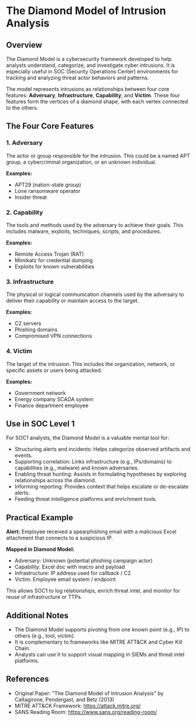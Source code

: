 # The Diamond Model of Intrusion Analysis

## Overview

The Diamond Model is a cybersecurity framework developed to help analysts understand, categorize, and investigate cyber intrusions. It is especially useful in SOC (Security Operations Center) environments for tracking and analyzing threat actor behaviors and patterns.

The model represents intrusions as relationships between four core features: **Adversary**, **Infrastructure**, **Capability**, and **Victim**. These four features form the vertices of a diamond shape, with each vertex connected to the others.

## The Four Core Features

### 1. Adversary
The actor or group responsible for the intrusion. This could be a named APT group, a cybercriminal organization, or an unknown individual.

**Examples:**
- APT29 (nation-state group)
- Lone ransomware operator
- Insider threat

### 2. Capability
The tools and methods used by the adversary to achieve their goals. This includes malware, exploits, techniques, scripts, and procedures.

**Examples:**
- Remote Access Trojan (RAT)
- Mimikatz for credential dumping
- Exploits for known vulnerabilities

### 3. Infrastructure
The physical or logical communication channels used by the adversary to deliver their capability or maintain access to the target.

**Examples:**
- C2 servers
- Phishing domains
- Compromised VPN connections

### 4. Victim
The target of the intrusion. This includes the organization, network, or specific assets or users being attacked.

**Examples:**
- Government network
- Energy company SCADA system
- Finance department employee

## Use in SOC Level 1

For SOC1 analysts, the Diamond Model is a valuable mental tool for:

- Structuring alerts and incidents: Helps categorize observed artifacts and events.
- Supporting correlation: Links infrastructure (e.g., IPs/domains) to capabilities (e.g., malware) and known adversaries.
- Enabling threat hunting: Assists in formulating hypotheses by exploring relationships across the diamond.
- Informing reporting: Provides context that helps escalate or de-escalate alerts.
- Feeding threat intelligence platforms and enrichment tools.

## Practical Example

**Alert:** Employee received a spearphishing email with a malicious Excel attachment that connects to a suspicious IP.

**Mapped in Diamond Model:**
- Adversary: Unknown (potential phishing campaign actor)
- Capability: Excel doc with macro and payload
- Infrastructure: IP address used for callback / C2
- Victim: Employee email system / endpoint

This allows SOC1 to log relationships, enrich threat intel, and monitor for reuse of infrastructure or TTPs.

## Additional Notes

- The Diamond Model supports pivoting from one known point (e.g., IP) to others (e.g., tool, victim).
- It is complementary to frameworks like MITRE ATT&CK and Cyber Kill Chain.
- Analysts can use it to support visual mapping in SIEMs and threat intel platforms.

## References

- Original Paper: "The Diamond Model of Intrusion Analysis" by Caltagirone, Pendergast, and Betz (2013)
- MITRE ATT&CK Framework: https://attack.mitre.org/
- SANS Reading Room: https://www.sans.org/reading-room/
